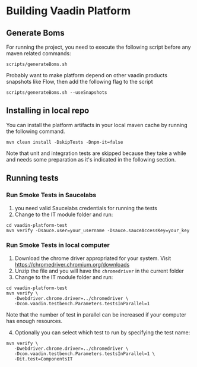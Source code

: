 # Building Vaadin Platform

## Generate Boms

For running the project, you need to execute the following script before any maven related commands:
```
scripts/generateBoms.sh
```

Probably want to make platform depend on other vaadin products snapshots like Flow, then add the following flag to the script
```
scripts/generateBoms.sh --useSnapshots
```


## Installing in local repo

You can install the platform artifacts in your local maven cache by running the following command.
```
mvn clean install -DskipTests -Dnpm-it=false
````

Note that unit and integration tests are skipped because they take a while and needs some preparation as it's indicated in the following section.

## Running tests

### Run Smoke Tests in Saucelabs
1. you need valid Saucelabs credentials for running the tests
2. Change to the IT module folder and run:
```
cd vaadin-platform-test
mvn verify -Dsauce.user=your_username -Dsauce.sauceAccessKey=your_key
```

### Run Smoke Tests in local computer

1. Download the chrome driver appropriated for your system. Visit https://chromedriver.chromium.org/downloads 
2. Unzip the file and you will have the `chromedriver` in the current folder
3. Change to the IT module folder and run:

```
cd vaadin-platform-test
mvn verify \
   -Dwebdriver.chrome.driver=../chromedriver \
   -Dcom.vaadin.testbench.Parameters.testsInParallel=1
```
Note that the number of test in parallel can be increased if your computer has enough resources.

4. Optionally you can select which test to run by specifying the test name:
```
mvn verify \
   -Dwebdriver.chrome.driver=../chromedriver \
   -Dcom.vaadin.testbench.Parameters.testsInParallel=1 \
   -Dit.test=ComponentsIT
```





